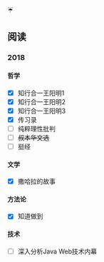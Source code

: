 

:umbrella:


## 阅读

### 2018 

#### 哲学

- [x] 知行合一王阳明1
- [x] 知行合一王阳明2
- [x] 知行合一王阳明3
- [x] 传习录
- [ ] 纯粹理性批判
- [ ] ~~叔本华文选~~
- [ ] 挺经

#### 文学

- [x] 撒哈拉的故事

#### 方法论

- [x] 知道做到

#### 技术

- [ ] 深入分析Java  Web技术内幕